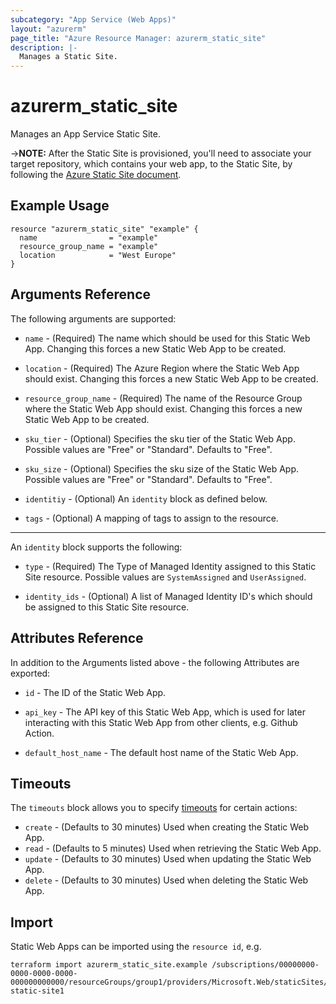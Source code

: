 ```yaml
---
subcategory: "App Service (Web Apps)"
layout: "azurerm"
page_title: "Azure Resource Manager: azurerm_static_site"
description: |-
  Manages a Static Site.
---
```


# azurerm_static_site

Manages an App Service Static Site.

->**NOTE:** After the Static Site is provisioned, you'll need to associate your target repository, which contains your web app, to the Static Site, by following the [Azure Static Site document](https://docs.microsoft.com/en-us/azure/static-web-apps/github-actions-workflow).

## Example Usage

```hcl
resource "azurerm_static_site" "example" {
  name                = "example"
  resource_group_name = "example"
  location            = "West Europe"
}
```

## Arguments Reference

The following arguments are supported:

* `name` - (Required) The name which should be used for this Static Web App. Changing this forces a new Static Web App to be created.

* `location` - (Required) The Azure Region where the Static Web App should exist. Changing this forces a new Static Web App to be created.

* `resource_group_name` - (Required) The name of the Resource Group where the Static Web App should exist. Changing this forces a new Static Web App to be created.

* `sku_tier` - (Optional) Specifies the sku tier of the Static Web App. Possible values are "Free" or "Standard". Defaults to "Free".

* `sku_size` - (Optional) Specifies the sku size of the Static Web App. Possible values are "Free" or "Standard". Defaults to "Free".

* `identitiy` - (Optional) An `identity` block as defined below.

* `tags` - (Optional) A mapping of tags to assign to the resource.

---

An `identity` block supports the following:

* `type` - (Required) The Type of Managed Identity assigned to this Static Site resource. Possible values are `SystemAssigned` and `UserAssigned`.

* `identity_ids` - (Optional) A list of Managed Identity ID's which should be assigned to this Static Site resource.

## Attributes Reference

In addition to the Arguments listed above - the following Attributes are exported: 

* `id` - The ID of the Static Web App.

* `api_key` - The API key of this Static Web App, which is used for later interacting with this Static Web App from other clients, e.g. Github Action.
  
* `default_host_name` - The default host name of the Static Web App.

## Timeouts

The `timeouts` block allows you to specify [timeouts](https://www.terraform.io/docs/configuration/resources.html#timeouts) for certain actions:

* `create` - (Defaults to 30 minutes) Used when creating the Static Web App.
* `read` - (Defaults to 5 minutes) Used when retrieving the Static Web App.
* `update` - (Defaults to 30 minutes) Used when updating the Static Web App.
* `delete` - (Defaults to 30 minutes) Used when deleting the Static Web App.

## Import

Static Web Apps can be imported using the `resource id`, e.g.

```shell
terraform import azurerm_static_site.example /subscriptions/00000000-0000-0000-0000-000000000000/resourceGroups/group1/providers/Microsoft.Web/staticSites/my-static-site1
```
